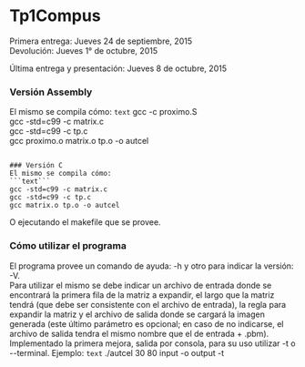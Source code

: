 # Tp1Compus

Primera entrega: Jueves 24 de septiembre, 2015  
Devolución: Jueves 1° de octubre, 2015  

Última entrega y presentación: Jueves 8 de octubre, 2015  
  
  
### Versión Assembly  
El mismo se compila cómo:
```text```
gcc -c proximo.S  
gcc -std=c99 -c matrix.c  
gcc -std=c99 -c tp.c  
gcc proximo.o matrix.o tp.o -o autcel  
```
  
### Versión C  
El mismo se compila cómo:
```text```
gcc -std=c99 -c matrix.c  
gcc -std=c99 -c tp.c  
gcc matrix.o tp.o -o autcel  
```
O ejecutando el makefile que se provee.  
  
  
### Cómo utilizar el programa  
El programa provee un comando de ayuda: -h y otro para indicar la versión: -V.  
Para utilizar el mismo se debe indicar un archivo de entrada donde se encontrará 
la primera fila de la matriz a expandir, el largo que la matriz tendrá (que debe 
ser consistente con el archivo de entrada), la regla para expandir la matriz y el 
archivo de salida donde se cargará la imagen generada (este último parámetro es 
opcional; en caso de no indicarse, el archivo de salida tendra el mismo nombre 
que el de entrada + .pbm).  
Implementado la primera mejora, salida por consola, para su uso utilizar -t 
o --terminal. Ejemplo:
```text```
./autcel 30 80  input -o output -t
```

